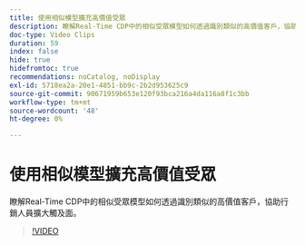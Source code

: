 ```yaml
---
title: 使用相似模型擴充高價值受眾
description: 瞭解Real-Time CDP中的相似受眾模型如何透過識別類似的高價值客戶，協助行銷人員擴大觸及面。
doc-type: Video Clips
duration: 59
index: false
hide: true
hidefromtoc: true
recommendations: noCatalog, noDisplay
exl-id: 5718ea2a-20e1-4851-bb9c-2b2d953625c9
source-git-commit: 90671959b653e120f93bca216a4da116a8f1c3bb
workflow-type: tm+mt
source-wordcount: '48'
ht-degree: 0%

---
```


# 使用相似模型擴充高價值受眾

瞭解Real-Time CDP中的相似受眾模型如何透過識別類似的高價值客戶，協助行銷人員擴大觸及面。

<!-- 82_OS512_3442427_58_expanding-highvalue-audiences-with-lookalike-models -->
>[!VIDEO](https://video.tv.adobe.com/v/3459934/?learn=on&enablevpops=true&captions=chi_hant)
